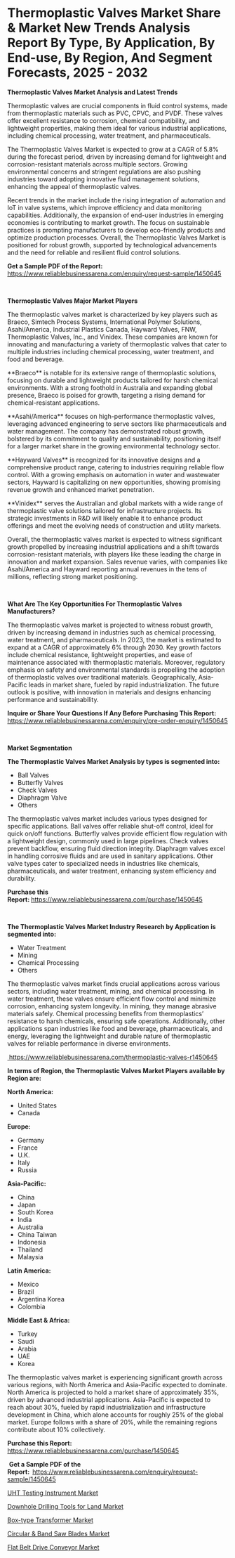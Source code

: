 <p><h1>Thermoplastic Valves Market Share & Market New Trends Analysis Report By Type, By Application, By End-use, By Region, And Segment Forecasts, 2025 - 2032</h1></p><p><strong>Thermoplastic Valves Market Analysis and Latest Trends</strong></p>
<p><p>Thermoplastic valves are crucial components in fluid control systems, made from thermoplastic materials such as PVC, CPVC, and PVDF. These valves offer excellent resistance to corrosion, chemical compatibility, and lightweight properties, making them ideal for various industrial applications, including chemical processing, water treatment, and pharmaceuticals. </p><p>The Thermoplastic Valves Market is expected to grow at a CAGR of 5.8% during the forecast period, driven by increasing demand for lightweight and corrosion-resistant materials across multiple sectors. Growing environmental concerns and stringent regulations are also pushing industries toward adopting innovative fluid management solutions, enhancing the appeal of thermoplastic valves. </p><p>Recent trends in the market include the rising integration of automation and IoT in valve systems, which improve efficiency and data monitoring capabilities. Additionally, the expansion of end-user industries in emerging economies is contributing to market growth. The focus on sustainable practices is prompting manufacturers to develop eco-friendly products and optimize production processes. Overall, the Thermoplastic Valves Market is positioned for robust growth, supported by technological advancements and the need for reliable and resilient fluid control solutions.</p></p>
<p><strong>Get a Sample PDF of the Report:&nbsp;</strong> <a href="https://www.reliablebusinessarena.com/enquiry/request-sample/1450645?utm_campaign=1892&utm_medium=2&utm_source=Github&utm_content=ia&utm_term=28022025&utm_id=thermoplastic-valves">https://www.reliablebusinessarena.com/enquiry/request-sample/1450645</a></p>
<p>&nbsp;</p>
<p><strong>Thermoplastic Valves Major Market Players</strong></p>
<p><p>The thermoplastic valves market is characterized by key players such as Braeco, Simtech Process Systems, International Polymer Solutions, Asahi/America, Industrial Plastics Canada, Hayward Valves, FNW, Thermoplastic Valves, Inc., and Vinidex. These companies are known for innovating and manufacturing a variety of thermoplastic valves that cater to multiple industries including chemical processing, water treatment, and food and beverage.</p><p>**Braeco** is notable for its extensive range of thermoplastic solutions, focusing on durable and lightweight products tailored for harsh chemical environments. With a strong foothold in Australia and expanding global presence, Braeco is poised for growth, targeting a rising demand for chemical-resistant applications.</p><p>**Asahi/America** focuses on high-performance thermoplastic valves, leveraging advanced engineering to serve sectors like pharmaceuticals and water management. The company has demonstrated robust growth, bolstered by its commitment to quality and sustainability, positioning itself for a larger market share in the growing environmental technology sector.</p><p>**Hayward Valves** is recognized for its innovative designs and a comprehensive product range, catering to industries requiring reliable flow control. With a growing emphasis on automation in water and wastewater sectors, Hayward is capitalizing on new opportunities, showing promising revenue growth and enhanced market penetration.</p><p>**Vinidex** serves the Australian and global markets with a wide range of thermoplastic valve solutions tailored for infrastructure projects. Its strategic investments in R&D will likely enable it to enhance product offerings and meet the evolving needs of construction and utility markets.</p><p>Overall, the thermoplastic valves market is expected to witness significant growth propelled by increasing industrial applications and a shift towards corrosion-resistant materials, with players like these leading the charge in innovation and market expansion. Sales revenue varies, with companies like Asahi/America and Hayward reporting annual revenues in the tens of millions, reflecting strong market positioning.</p></p>
<p>&nbsp;</p>
<p><strong>What Are The Key Opportunities For Thermoplastic Valves Manufacturers?</strong></p>
<p><p>The thermoplastic valves market is projected to witness robust growth, driven by increasing demand in industries such as chemical processing, water treatment, and pharmaceuticals. In 2023, the market is estimated to expand at a CAGR of approximately 6% through 2030. Key growth factors include chemical resistance, lightweight properties, and ease of maintenance associated with thermoplastic materials. Moreover, regulatory emphasis on safety and environmental standards is propelling the adoption of thermoplastic valves over traditional materials. Geographically, Asia-Pacific leads in market share, fueled by rapid industrialization. The future outlook is positive, with innovation in materials and designs enhancing performance and sustainability.</p></p>
<p><strong>Inquire or Share Your Questions If Any Before Purchasing This Report:</strong> <a href="https://www.reliablebusinessarena.com/enquiry/pre-order-enquiry/1450645?utm_campaign=1892&utm_medium=2&utm_source=Github&utm_content=ia&utm_term=28022025&utm_id=thermoplastic-valves">https://www.reliablebusinessarena.com/enquiry/pre-order-enquiry/1450645</a></p>
<p>&nbsp;</p>
<p><strong>Market Segmentation</strong></p>
<p><strong>The Thermoplastic Valves Market Analysis by types is segmented into:</strong></p>
<p><ul><li>Ball Valves</li><li>Butterfly Valves</li><li>Check Valves</li><li>Diaphragm Valve</li><li>Others</li></ul></p>
<p><p>The thermoplastic valves market includes various types designed for specific applications. Ball valves offer reliable shut-off control, ideal for quick on/off functions. Butterfly valves provide efficient flow regulation with a lightweight design, commonly used in large pipelines. Check valves prevent backflow, ensuring fluid direction integrity. Diaphragm valves excel in handling corrosive fluids and are used in sanitary applications. Other valve types cater to specialized needs in industries like chemicals, pharmaceuticals, and water treatment, enhancing system efficiency and durability.</p></p>
<p><strong>Purchase this Report:&nbsp;</strong><a href="https://www.reliablebusinessarena.com/purchase/1450645?utm_campaign=1892&utm_medium=2&utm_source=Github&utm_content=ia&utm_term=28022025&utm_id=thermoplastic-valves">https://www.reliablebusinessarena.com/purchase/1450645</a></p>
<p>&nbsp;</p>
<p><strong>The Thermoplastic Valves Market Industry Research by Application is segmented into:</strong></p>
<p><ul><li>Water Treatment</li><li>Mining</li><li>Chemical Processing</li><li>Others</li></ul></p>
<p><p>The thermoplastic valves market finds crucial applications across various sectors, including water treatment, mining, and chemical processing. In water treatment, these valves ensure efficient flow control and minimize corrosion, enhancing system longevity. In mining, they manage abrasive materials safely. Chemical processing benefits from thermoplastics’ resistance to harsh chemicals, ensuring safe operations. Additionally, other applications span industries like food and beverage, pharmaceuticals, and energy, leveraging the lightweight and durable nature of thermoplastic valves for reliable performance in diverse environments.</p></p>
<p><a href="https://www.reliablebusinessarena.com/thermoplastic-valves-r1450645?utm_campaign=1892&utm_medium=2&utm_source=Github&utm_content=ia&utm_term=28022025&utm_id=thermoplastic-valves">&nbsp;https://www.reliablebusinessarena.com/thermoplastic-valves-r1450645</a></p>
<p><strong>In terms of Region, the Thermoplastic Valves Market Players available by Region are:</strong></p>
<p>
    <p> <strong> North America: </strong>
        <ul>
            <li>United States</li>
            <li>Canada</li>
        </ul>
        </p> 
    <p> <strong> Europe: </strong>
        <ul>
            <li>Germany</li>
            <li>France</li>
            <li>U.K.</li>
            <li>Italy</li>
            <li>Russia</li>
        </ul>
        </p> 
    <p> <strong> Asia-Pacific: </strong>
        <ul>
            <li>China</li>
            <li>Japan</li>
            <li>South Korea</li>
            <li>India</li>
            <li>Australia</li>
            <li>China Taiwan</li>
            <li>Indonesia</li>
            <li>Thailand</li>
            <li>Malaysia</li>
        </ul>
        </p> 
    <p> <strong> Latin America: </strong>
        <ul>
            <li>Mexico</li>
            <li>Brazil</li>
            <li>Argentina Korea</li>
            <li>Colombia</li>
        </ul>
        </p> 
    <p> <strong> Middle East & Africa: </strong>
        <ul>
            <li>Turkey</li>
            <li>Saudi</li>
            <li>Arabia</li>
            <li>UAE</li>
            <li>Korea</li>
        </ul>
    </p>
    </p>
<p><p>The thermoplastic valves market is experiencing significant growth across various regions, with North America and Asia-Pacific expected to dominate. North America is projected to hold a market share of approximately 35%, driven by advanced industrial applications. Asia-Pacific is expected to reach about 30%, fueled by rapid industrialization and infrastructure development in China, which alone accounts for roughly 25% of the global market. Europe follows with a share of 20%, while the remaining regions contribute about 10% collectively.</p></p>
<p><strong>Purchase this Report: </strong><a href="https://www.reliablebusinessarena.com/purchase/1450645?utm_campaign=1892&utm_medium=2&utm_source=Github&utm_content=ia&utm_term=28022025&utm_id=thermoplastic-valves">https://www.reliablebusinessarena.com/purchase/1450645</a></p>
<p>&nbsp;<strong>Get a Sample PDF of the Report:&nbsp;&nbsp;</strong><a href="https://www.reliablebusinessarena.com/enquiry/request-sample/1450645?utm_campaign=1892&utm_medium=2&utm_source=Github&utm_content=ia&utm_term=28022025&utm_id=thermoplastic-valves">https://www.reliablebusinessarena.com/enquiry/request-sample/1450645</a></p>
<p><strong></strong></p>
<p><p><a href="https://github.com/gulaimolin/Market-Research-Report-List-7/blob/main/uht-testing-instrument-market.md?utm_campaign=1892&utm_medium=2&utm_source=Github&utm_content=ia&utm_term=28022025&utm_id=thermoplastic-valves">UHT Testing Instrument Market</a></p><p><a href="https://github.com/kbollin866/Market-Research-Report-List-1/blob/main/downhole-drilling-tools-for-land-market.md?utm_campaign=1892&utm_medium=2&utm_source=Github&utm_content=ia&utm_term=28022025&utm_id=thermoplastic-valves">Downhole Drilling Tools for Land Market</a></p><p><a href="https://github.com/mauripalmi/Market-Research-Report-List-6/blob/main/box-type-transformer-market.md?utm_campaign=1892&utm_medium=2&utm_source=Github&utm_content=ia&utm_term=28022025&utm_id=thermoplastic-valves">Box-type Transformer Market</a></p><p><a href="https://github.com/janraimondo83/Market-Research-Report-List-1/blob/main/circular-band-saw-blades-market.md?utm_campaign=1892&utm_medium=2&utm_source=Github&utm_content=ia&utm_term=28022025&utm_id=thermoplastic-valves">Circular & Band Saw Blades Market</a></p><p><a href="https://github.com/sca704osol/Market-Research-Report-List-1/blob/main/flat-belt-drive-conveyor-market.md?utm_campaign=1892&utm_medium=2&utm_source=Github&utm_content=ia&utm_term=28022025&utm_id=thermoplastic-valves">Flat Belt Drive Conveyor Market</a></p></p>